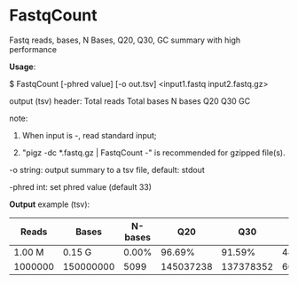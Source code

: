 # FastqCount

Fastq reads, bases, N Bases, Q20, Q30, GC summary with high performance

**Usage**:

  $ FastqCount  [-phred value]  [-o out.tsv]  <input1.fastq input2.fastq.gz>
  
  output (tsv) header: Total reads  Total bases  N bases  Q20  Q30  GC
  
  note:
  
  1. When input is -, read standard input;
    
  2. "pigz -dc *.fastq.gz | FastqCount -" is recommended for gzipped file(s).

  -o string: output summary to a tsv file, default: stdout
  
  -phred int: set phred value (default 33)

**Output** example (tsv):

| Reads | Bases | N-bases | Q20 | Q30 | GC |
| ----------- | ----------- | ------- | --- | --- | -- |
| 1.00 M | 0.15 G | 0.00% | 96.69% | 91.59% | 44.20% |
| 1000000 | 150000000 | 5099 | 145037238 | 137378352 | 66294072 |
